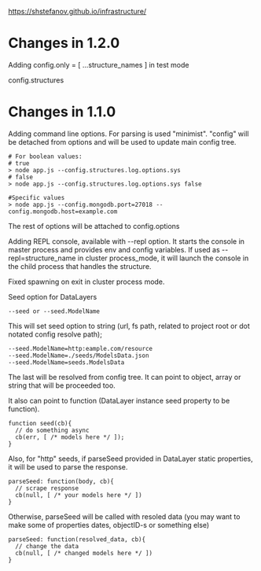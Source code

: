 https://shstefanov.github.io/infrastructure/

Changes in 1.2.0
================
  Adding config.only = [ ...structure_names ] in test mode

config.structures

Changes in 1.1.0
================

Adding command line options. For parsing is used "minimist".
"config" will be detached from options and will be used to update main config tree.

    # For boolean values:
    # true
    > node app.js --config.structures.log.options.sys
    # false
    > node app.js --config.structures.log.options.sys false

    #Specific values
    > node app.js --config.mongodb.port=27018 --config.mongodb.host=example.com

The rest of options will be attached to config.options


Adding REPL console, available with --repl option. It starts the console in master process and provides env and config variables.
If used as --repl=structure_name in cluster process_mode, it will launch the console in the child process that handles the structure.


Fixed spawning on exit in cluster process mode.

Seed option for DataLayers

    --seed or --seed.ModelName

This will set seed option to string (url, fs path, related to project root or dot notated config resolve path);

    --seed.ModelName=http:eample.com/resource
    --seed.ModelName=./seeds/ModelsData.json
    --seed.ModelName=seeds.ModelsData

The last will be resolved from config tree. It can point to object, array or string that will be proceeded too.

It also can point to function (DataLayer instance seed property to be function). 

    function seed(cb){
      // do something async
      cb(err, [ /* models here */ ]);
    }

Also, for "http" seeds, if parseSeed provided in DataLayer static properties, it will be used to parse the response.

    parseSeed: function(body, cb){
      // scrape response
      cb(null, [ /* your models here */ ])
    }

Otherwise, parseSeed will be called with resoled data (you may want to make some of properties dates, objectID-s or something else)

    parseSeed: function(resolved_data, cb){
      // change the data
      cb(null, [ /* changed models here */ ])
    }